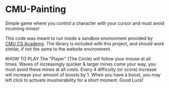 # CMU-Painting
Simple game where you control a character with your cursor and must avoid incoming mines!

This code was meant to run inside a sandbox environment provided by [CMU CS Academy](https://academy.cs.cmu.edu). The library is included with this project, and should work similar, if not the same to the website environment.

#HOW TO PLAY
The "Player" (The Circle) will follow your mouse at all times.
Waves of increasingly quicker & larger mines come your way, you must avoid these mines at all costs.
Every 4 difficulty (or score) increase will increase your amount of boosts by 1. When you have a boost, you may left click to activate invulnerability for a short moment.
Good Luck!
